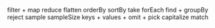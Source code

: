 filter +
map
reduce
flatten
orderBy
sortBy
take
forEach
find +
groupBy
reject
sample
sampleSize
keys +
values +
omit +
pick
capitalize
match
